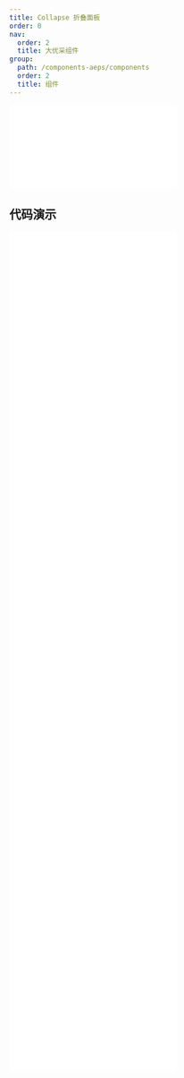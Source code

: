 ```yaml
---
title: Collapse 折叠面板
order: 0
nav:
  order: 2
  title: 大优采组件
group:
  path: /components-aeps/components
  order: 2
  title: 组件
---
```


<div>
<embed src="@docs-common/collapse/index.md"></embed>
</div>
        
## 代码演示

<Row gutter=8>

  <Col span=24>
    
  <div class="code-box"><embed src="@abiz-rc-aeps/collapse/demo/accordion-collapse-aeps.md"></embed></div>
          
  <div class="code-box"><embed src="@abiz-rc-aeps/collapse/demo/basic-collapse-aeps.md"></embed></div>
          
  <div class="code-box"><embed src="@abiz-rc-aeps/collapse/demo/borderless-collapse-aeps.md"></embed></div>
          
  <div class="code-box"><embed src="@abiz-rc-aeps/collapse/demo/collapsible-collapse-aeps.md"></embed></div>
          
  <div class="code-box"><embed src="@abiz-rc-aeps/collapse/demo/custom-collapse-aeps.md"></embed></div>
          
  <div class="code-box"><embed src="@abiz-rc-aeps/collapse/demo/extra-collapse-aeps.md"></embed></div>
          
  <div class="code-box"><embed src="@abiz-rc-aeps/collapse/demo/ghost-collapse-aeps.md"></embed></div>
          
  <div class="code-box"><embed src="@abiz-rc-aeps/collapse/demo/mix-collapse-aeps.md"></embed></div>
          
  <div class="code-box"><embed src="@abiz-rc-aeps/collapse/demo/noarrow-collapse-aeps.md"></embed></div>
          
  </Col>
          
</Row>
        
<div><embed src="@docs-common/collapse/index-api.md"></embed><div>
        